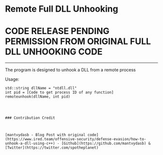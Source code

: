# Remote Full DLL Unhooking

# CODE RELEASE PENDING PERMISSION FROM ORIGINAL FULL DLL UNHOOKING CODE
----

The program is designed to unhook a DLL from a remote process

Usage:
```
std::string dllName = "ntdll.dll"
int pid = [Code to get process ID of any function]
remoteunhook(dllName, int pid)




### Contribution Credit



[mantvydasb - Blog Post with original code](https://www.ired.team/offensive-security/defense-evasion/how-to-unhook-a-dll-using-c++) - [Github](https://github.com/mantvydasb) & [Twitter](https://twitter.com/spotheplanet) 
